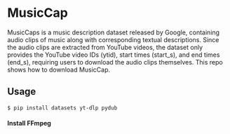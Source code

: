 # MusicCap
MusicCaps is a music description dataset released by Google, containing audio clips of music along with corresponding textual descriptions. Since the audio clips are extracted from YouTube videos, the dataset only provides the YouTube video IDs (ytid), start times (start_s), and end times (end_s), requiring users to download the audio clips themselves. This repo shows how to download MusicCap.


## Usage

```install
$ pip install datasets yt-dlp pydub
```

#### Install FFmpeg
